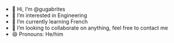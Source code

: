 - 👋 Hi, I’m @gugabrites
- 👀 I’m interested in Engineering
- 🌱 I’m currently learning French
- 💞️ I’m looking to collaborate on anything, feel free to contact me
- 😄 Pronouns: He/him
